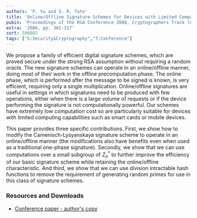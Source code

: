 ```yaml
---
authors: 'P. Yu and S. R. Tate'
title: 'Online/Offline Signature Schemes for Devices with Limited Computing Capabilities'
pubin: 'Proceedings of the RSA Conference 2008, Cryptographers Track (CT-RSA)'
extra: '2008, pp. 301-317'
sort: 200802
tags: ["S:Security&Cryptography","T:Conference"]
---
```

We propose a family of efficient digital signature schemes, which are
proved secure under the strong RSA assumption without requiring a
random oracle. The new signature schemes can operate in an
online/offline manner, doing most of their work in the offline
precomputation phase.  The online phase, which is performed after the
message to be signed is known, is very efficient, requiring only a
single multiplication. Online/offline signatures are useful in
settings in which signatures need to be produced with few operations,
either when there is a large volume of requests or if the device
performing the signature is not computationally powerful. Our schemes
have extremely low computation cost so are particularly suitable for
devices with limited computing capabilities such as smart cards or
mobile devices.

This paper provides three specific contributions.  First, we
show how to modify the Camenisch-Lysyanskaya signature scheme to
operate in an online/offline manner (the modifications also have
benefits even when used as a traditional one-phase
signature). Secondly, we show that we can use computations over a
small subgroup of $Z_n^*$ to further improve the
efficiency of our basic signature scheme while retaining the
online/offline characteristic. And third, we show that we can use
division intractable hash functions to remove the requirement of
generating random primes for use in this class of signature schemes.

### Resources and Downloads

* [Conference paper - author's copy](/publications/2008-OfflineSigs.pdf)

